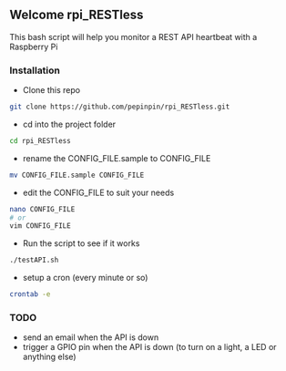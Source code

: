 ## Welcome rpi_RESTless

This bash script will help you monitor a REST API heartbeat with a Raspberry Pi

### Installation

* Clone this repo
```bash
git clone https://github.com/pepinpin/rpi_RESTless.git
```
* cd into the project folder
```bash
cd rpi_RESTless
```
* rename the CONFIG_FILE.sample to CONFIG_FILE
```bash
mv CONFIG_FILE.sample CONFIG_FILE
```
* edit the CONFIG_FILE to suit your needs
```bash
nano CONFIG_FILE
# or
vim CONFIG_FILE
```
* Run the script to see if it works
```bash
./testAPI.sh
```
* setup a cron (every minute or so)
```bash
crontab -e
```

### TODO

* send an email when the API is down
* trigger a GPIO pin when the API is down (to turn on a light, a LED or anything else)
